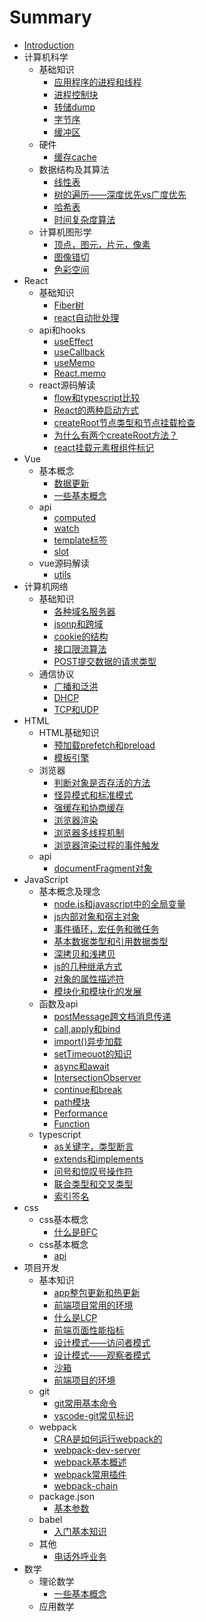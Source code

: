 # Summary

* [Introduction](README.md)
* 计算机科学
    * 基础知识
        * [应用程序的进程和线程](./notes/计算机科学/基础知识/进程和线程.md)
        * [进程控制块](./notes/计算机科学/基础知识/进程控制块.md)
        * [转储dump](./notes/计算机科学/基础知识/转储.md)
        * [字节序](./notes/计算机科学/基础知识/字节序.md)
        * [缓冲区](./notes/计算机科学/基础知识/缓冲区.md)
    * 硬件
        * [缓存cache](./notes/计算机科学/硬件/缓存cache.md)
    * 数据结构及其算法
        * [线性表](./notes/计算机科学/数据结构及其算法/线性表.md)
        * [树的遍历——深度优先vs广度优先](./notes/计算机科学/数据结构及其算法/树的遍历——深度优先vs广度优先.md)
        * [哈希表](./notes/计算机科学/数据结构及其算法/哈希表.md)
        * [时间复杂度算法](./notes/计算机科学/数据结构及其算法/时间复杂度算法.md)
    * 计算机图形学
        * [顶点，图元，片元，像素](./notes/计算机科学/计算机图形学/顶点，图元，片元，像素.md)
        * [图像错切](./notes/计算机科学/计算机图形学/图像错切.md)
        * [色彩空间](./notes/计算机科学/计算机图形学/色彩空间.md)
* React
    * 基础知识
        * [Fiber树](./notes/React/基础知识/Fiber树.md)
        * [react自动批处理](./notes/React/基础知识/react自动批处理.md)
    * api和hooks
        * [useEffect](./notes/React/api和hooks/useEffect.md)
        * [useCallback](./notes/React/api和hooks/useCallback.md)
        * [useMemo](./notes/React/api和hooks/useMemo.md)
        * [React.memo](./notes/React/api和hooks/React.memo.md)
    * react源码解读
        * [flow和typescript比较](./notes/React/react源码解读/flow和typescript比较.md)
        * [React的两种启动方式](./notes/React/react源码解读/React的两种启动方式.md)
        * [createRoot节点类型和节点挂载检查](./notes/React/react源码解读/createRoot节点类型和节点挂载检查.md)
        * [为什么有两个createRoot方法？](./notes/React/react源码解读/为什么有两个createRoot方法？.md)
        * [react挂载元素根组件标记](./notes/React/react源码解读/react挂载元素根组件标记.md)
* Vue
    * 基本概念
        * [数据更新](./notes/vue/基本概念/数据更新.md)
        * [一些基本概念](./notes/vue/基本概念/一些基本概念.md)
    * api
        * [computed](./notes/vue/api/computed.md)
        * [watch](./notes/vue/api/watch.md)
        * [template标签](./notes/vue/api/template标签.md)
        * [slot](./notes/vue/api/slot.md)
    * vue源码解读
        * [utils](./notes/vue/vue源码解读/utils.md)
* 计算机网络
    * 基础知识
        * [各种域名服务器](./notes/计算机网络/基础知识/各种域名服务器.md)
        * [jsonp和跨域](./notes/计算机网络/基础知识/jsonp和跨域.md)
        * [cookie的结构](./notes/计算机网络/基础知识/cookie的结构.md)
        * [接口限流算法](./notes/计算机网络/基础知识/接口限流算法.md)
        * [POST提交数据的请求类型](./notes/计算机网络/基础知识/POST提交数据的请求类型.md)
    * 通信协议
        * [广播和泛洪](./notes/计算机网络/通信协议/广播和泛洪.md)
        * [DHCP](./notes/计算机网络/通信协议/DHCP.md)
        * [TCP和UDP](./notes/计算机网络/通信协议/TCP和UDP.md)
* HTML
    * HTML基础知识
        * [预加载prefetch和preload](./notes/HTML/HTML基础知识/预加载prefetch和preload.md)
        * [模板引擎](./notes/HTML/HTML基础知识/模板引擎.md)
    * 浏览器
        * [判断对象是否存活的方法](./notes/HTML/浏览器/判断对象是否存活的方法.md)
        * [怪异模式和标准模式](./notes/HTML/浏览器/怪异模式和标准模式.md)
        * [强缓存和协商缓存](./notes/HTML/浏览器/强缓存和协商缓存.md)
        * [浏览器渲染](./notes/HTML/浏览器/浏览器渲染.md)
        * [浏览器多线程机制](./notes/HTML/浏览器/浏览器多线程机制.md)
        * [浏览器渲染过程的事件触发](./notes/HTML/浏览器/浏览器渲染过程的事件触发.md)
    * api
        * [documentFragment对象](./notes/HTML/api/documentFragment对象.md)
* JavaScript
    * 基本概念及理念
        * [node.js和javascript中的全局变量](./notes/JavaScript/基本概念及理念/node.js和javascript中的全局对象.md)
        * [js内部对象和宿主对象](./notes/JavaScript/基本概念及理念/js内部对象和宿主对象.md)
        * [事件循环，宏任务和微任务](./notes/JavaScript/基本概念及理念/事件循环，宏任务和微任务.md)
        * [基本数据类型和引用数据类型](./notes/JavaScript/基本概念及理念/基本数据类型和引用数据类型.md)
        * [深拷贝和浅拷贝](./notes/JavaScript/基本概念及理念/深拷贝和浅拷贝.md)
        * [js的几种继承方式](./notes/JavaScript/基本概念及理念/js的几种继承方式.md)
        * [对象的属性描述符](./notes/JavaScript/基本概念及理念/对象的属性描述符.md)
        * [模块化和模块化的发展](./notes/JavaScript/基本概念及理念/模块化和模块化的发展.md)
    * 函数及api
        * [postMessage跨文档消息传递](./notes/JavaScript/函数及api/postMessage跨文档消息传递.md)
        * [call,apply和bind](./notes/JavaScript/函数及api/call,apply和bind.md)
        * [import()异步加载](./notes/JavaScript/函数及api/import异步加载.md)
        * [setTimeouot的知识](./notes/JavaScript/函数及api/setTimeout的知识.md)
        * [async和await](./notes/JavaScript/函数及api/async和await.md)
        * [IntersectionObserver](./notes/JavaScript/函数及api/IntersectionObserver.md)
        * [continue和break](./notes/JavaScript/函数及api/continue和break.md)
        * [path模块](./notes/JavaScript/函数及api/path模块.md)
        * [Performance](./notes/JavaScript/函数及api/Performance.md)
        * [Function](./notes/JavaScript/函数及api/Function.md)
    * typescript
        * [as关键字，类型断言](./notes/JavaScript/typescript/as关键字，类型断言.md)
        * [extends和implements](./notes/JavaScript/typescript/extends和implements.md)
        * [问号和惊叹号操作符](./notes/JavaScript/typescript/问号和惊叹号操作符.md)
        * [联合类型和交叉类型](./notes/JavaScript/typescript/联合类型和交叉类型.md)
        * [索引签名](./notes/JavaScript/typescript/索引签名.md)
* css
    * css基本概念
        * [什么是BFC](./notes/css/css基本概念/什么是BFC.md)
    * css基本概念
        * [api](./notes/css/api/linear-gradient.md)
* 项目开发
    * 基本知识
        * [app整包更新和热更新](./notes/项目开发/基本知识/app整包更新和热更新.md)
        * [前端项目常用的环境](./notes/项目开发/基本知识/前端项目常用的环境.md)
        * [什么是LCP](./notes/项目开发/基本知识/什么是LCP.md)
        * [前端页面性能指标](./notes/项目开发/基本知识/前端页面性能指标.md)
        * [设计模式——访问者模式](./notes/项目开发/基本知识/设计模式——访问者模式.md)
        * [设计模式——观察者模式](./notes/项目开发/基本知识/设计模式——观察者模式.md)
        * [沙箱](./notes/项目开发/基本知识/沙箱.md)
        * [前端项目的环境](./notes/项目开发/基本知识/前端项目的环境.md)
    * git
        * [git常用基本命令](./notes/项目开发/git/git常用基本命令.md)
        * [vscode-git常见标识](./notes/项目开发/git/vscode-git常见标识.md)
    * webpack
        * [CRA是如何运行webpack的](./notes/项目开发/webpack/CRA是如何运行webpack的.md)
        * [webpack-dev-server](./notes/项目开发/webpack/webpack-dev-server.md)
        * [webpack基本概述](./notes/项目开发/webpack/webpack基本概述.md)
        * [webpack常用插件](./notes/项目开发/webpack/webpack常用插件.md)
        * [webpack-chain](./notes/项目开发/webpack/webpack-chain.md)
    * package.json
        * [基本参数](./notes/项目开发/package.json/基本参数.md)
    * babel
        * [入门基本知识](./notes/项目开发/babel/入门基本知识.md)
    * 其他
        * [电话外呼业务](./notes/项目开发/其他/电话外呼业务.md)
* 数学
    * 理论数学
        * [一些基本概念](./notes/数学/理论数学/一些基本概念.md)
    * 应用数学